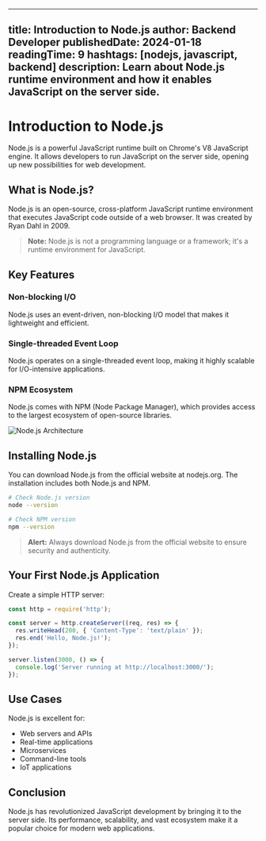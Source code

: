 
---
title: Introduction to Node.js
author: Backend Developer
publishedDate: 2024-01-18
readingTime: 9
hashtags: [nodejs, javascript, backend]
description: Learn about Node.js runtime environment and how it enables JavaScript on the server side.
---

# Introduction to Node.js

Node.js is a powerful JavaScript runtime built on Chrome's V8 JavaScript engine. It allows developers to run JavaScript on the server side, opening up new possibilities for web development.

## What is Node.js?

Node.js is an open-source, cross-platform JavaScript runtime environment that executes JavaScript code outside of a web browser. It was created by Ryan Dahl in 2009.

> **Note:** Node.js is not a programming language or a framework; it's a runtime environment for JavaScript.

## Key Features

### Non-blocking I/O
Node.js uses an event-driven, non-blocking I/O model that makes it lightweight and efficient.

### Single-threaded Event Loop
Node.js operates on a single-threaded event loop, making it highly scalable for I/O-intensive applications.

### NPM Ecosystem
Node.js comes with NPM (Node Package Manager), which provides access to the largest ecosystem of open-source libraries.

![Node.js Architecture](/api/placeholder/800/400)

## Installing Node.js

You can download Node.js from the official website at nodejs.org. The installation includes both Node.js and NPM.

```bash
# Check Node.js version
node --version

# Check NPM version
npm --version
```

> **Alert:** Always download Node.js from the official website to ensure security and authenticity.

## Your First Node.js Application

Create a simple HTTP server:

```javascript
const http = require('http');

const server = http.createServer((req, res) => {
  res.writeHead(200, { 'Content-Type': 'text/plain' });
  res.end('Hello, Node.js!');
});

server.listen(3000, () => {
  console.log('Server running at http://localhost:3000/');
});
```

## Use Cases

Node.js is excellent for:
- Web servers and APIs
- Real-time applications
- Microservices
- Command-line tools
- IoT applications

## Conclusion

Node.js has revolutionized JavaScript development by bringing it to the server side. Its performance, scalability, and vast ecosystem make it a popular choice for modern web applications.
